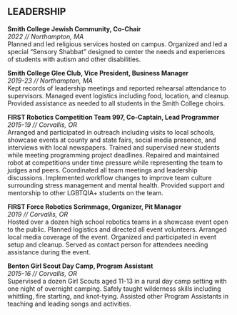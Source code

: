## LEADERSHIP
**Smith College Jewish Community, Co-Chair**\
*2022 // Northampton, MA*\
Planned and led religious services hosted on campus. Organized and led a special “Sensory Shabbat” designed
to center the needs and experiences of students with autism and other disabilities.


**Smith College Glee Club, Vice President, Business Manager**\
*2019-23 // Northampton, MA*\
Kept records of leadership meetings and reported rehearsal attendance to supervisors. Managed event logistics
including food, location, and cleanup. Provided assistance as needed to all students in the Smith College choirs.


**FIRST Robotics Competition Team 997, Co-Captain, Lead Programmer**\
*2015-19 // Corvallis, OR*\
Arranged and participated in outreach including visits to local schools, showcase events at county and state
fairs, social media presence, and interviews with local newspapers. Trained and supervised new students while
meeting programming project deadlines. Repaired and maintained robot at competitions under time pressure
while representing the team to judges and peers. Coordinated all team meetings and leadership discussions.
Implemented workflow changes to improve team culture surrounding stress management and mental health.
Provided support and mentorship to other LGBTQIA+ students on the team.


**FIRST Force Robotics Scrimmage, Organizer, Pit Manager**\
*2019 // Corvallis, OR*\
Hosted over a dozen high school robotics teams in a showcase event open to the public. Planned logistics and
directed all event volunteers. Arranged local media coverage of the event. Organized and participated in event
setup and cleanup. Served as contact person for attendees needing assistance during the event.


**Benton Girl Scout Day Camp, Program Assistant**\
*2015-16 // Corvallis, OR*\
Supervised a dozen Girl Scouts aged 11-13 in a rural day camp setting with one night of overnight camping.
Safely taught wilderness skills including whittling, fire starting, and knot-tying. Assisted other Program
Assistants in teaching and leading songs and activities.
